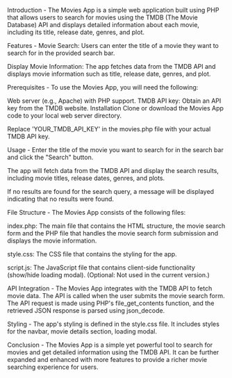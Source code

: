 Introduction -
The Movies App is a simple web application built using PHP that allows users to search for movies using the TMDB (The Movie Database) API and displays detailed information about each movie, including its title, release date, genres, and plot.

Features - 
Movie Search: Users can enter the title of a movie they want to search for in the provided search bar.

Display Movie Information: The app fetches data from the TMDB API and displays movie information such as title, release date, genres, and plot.

Prerequisites - 
To use the Movies App, you will need the following:

Web server (e.g., Apache) with PHP support.
TMDB API key: Obtain an API key from the TMDB website.
Installation
Clone or download the Movies App code to your local web server directory.

Replace 'YOUR_TMDB_API_KEY' in the movies.php file with your actual TMDB API key.

Usage - 
Enter the title of the movie you want to search for in the search bar and click the "Search" button.

The app will fetch data from the TMDB API and display the search results, including movie titles, release dates, genres, and plots.

If no results are found for the search query, a message will be displayed indicating that no results were found.

File Structure - 
The Movies App consists of the following files:

index.php: The main file that contains the HTML structure, the movie search form and the  PHP file that handles the movie search form submission and displays the movie information.

style.css: The CSS file that contains the styling for the app.

script.js: The JavaScript file that contains client-side functionality (show/hide loading modal). (Optional: Not used in the current version.)

API Integration - 
The Movies App integrates with the TMDB API to fetch movie data. The API is called when the user submits the movie search form. The API request is made using PHP's file_get_contents function, and the retrieved JSON response is parsed using json_decode.

Styling - 
The app's styling is defined in the style.css file. It includes styles for the navbar, movie details section, loading modal.

Conclusion - 
The Movies App is a simple yet powerful tool to search for movies and get detailed information using the TMDB API. It can be further expanded and enhanced with more features to provide a richer movie searching experience for users.
